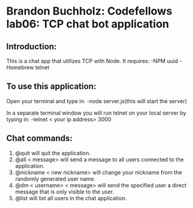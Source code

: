 # Brandon Buchholz: Codefellows lab06: TCP chat bot application
 
## Introduction:
This is a chat app that utilizes TCP with Node. 
It requires:
-NPM uuid
-Homebrew telnet

## To use this application:
Open your terminal and type in:
-node server.js(this will start the server)

In a separate terminal window you will run telnet on your local server by typing in:
-telnet < your ip address> 3000

## Chat commands:
1. @quit will quit the application.
2. @all < message> will send a message to all users connected to the application.
3. @nickname < new nickname> will change your nickname from the randomly generated user name.
4. @dm < username> < message> will send the specified user a direct message that is only visible to the user.
5. @list will list all users in the chat application.